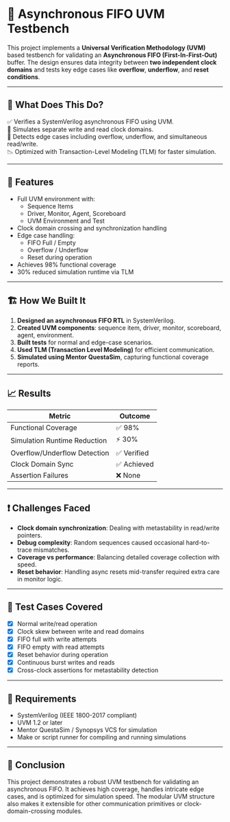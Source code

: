 # 🧪 Asynchronous FIFO UVM Testbench
This project implements a **Universal Verification Methodology (UVM)** based testbench for validating an **Asynchronous FIFO (First-In-First-Out)** buffer. The design ensures data integrity between **two independent clock domains** and tests key edge cases like **overflow**, **underflow**, and **reset conditions**. 

---

## 🚀 What Does This Do?

✅ Verifies a SystemVerilog asynchronous FIFO using UVM.  
🔁 Simulates separate write and read clock domains.  
🧪 Detects edge cases including overflow, underflow, and simultaneous read/write.  
📉 Optimized with Transaction-Level Modeling (TLM) for faster simulation.

---

## 🧰 Features

- Full UVM environment with:
  - Sequence Items
  - Driver, Monitor, Agent, Scoreboard
  - UVM Environment and Test
- Clock domain crossing and synchronization handling
- Edge case handling:
  - FIFO Full / Empty
  - Overflow / Underflow
  - Reset during operation
- Achieves 98% functional coverage
- 30% reduced simulation runtime via TLM

---

## 🏗️ How We Built It

1. **Designed an asynchronous FIFO RTL** in SystemVerilog.
2. **Created UVM components**: sequence item, driver, monitor, scoreboard, agent, environment.
3. **Built tests** for normal and edge-case scenarios.
4. **Used TLM (Transaction Level Modeling)** for efficient communication.
5. **Simulated using Mentor QuestaSim**, capturing functional coverage reports.



---

## 📈 Results

| **Metric**                    | **Outcome**       |
|-------------------------------|------------------|
| Functional Coverage           | ✅ 98%            |
| Simulation Runtime Reduction  | ⚡ 30%            |
| Overflow/Underflow Detection  | ✅ Verified       |
| Clock Domain Sync             | ✅ Achieved       |
| Assertion Failures            | ❌ None           |

---

## ❗ Challenges Faced

- **Clock domain synchronization**: Dealing with metastability in read/write pointers.
- **Debug complexity**: Random sequences caused occasional hard-to-trace mismatches.
- **Coverage vs performance**: Balancing detailed coverage collection with speed.
- **Reset behavior**: Handling async resets mid-transfer required extra care in monitor logic.

---

## 🧪 Test Cases Covered

- [x] Normal write/read operation
- [x] Clock skew between write and read domains
- [x] FIFO full with write attempts
- [x] FIFO empty with read attempts
- [x] Reset behavior during operation
- [x] Continuous burst writes and reads
- [x] Cross-clock assertions for metastability detection

---

## 📄 Requirements

- SystemVerilog (IEEE 1800-2017 compliant)
- UVM 1.2 or later
- Mentor QuestaSim / Synopsys VCS for simulation
- Make or script runner for compiling and running simulations

---

## 📌 Conclusion

This project demonstrates a robust UVM testbench for validating an asynchronous FIFO. It achieves high coverage, handles intricate edge cases, and is optimized for simulation speed. The modular UVM structure also makes it extensible for other communication primitives or clock-domain-crossing modules.







